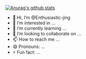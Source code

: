 [![Anurag's github stats](https://github-readme-stats.vercel.app/api?username=Enthusiastic-jing&theme=tokyonight
)](https://github.com/anuraghazra/github-readme-stats)

- 👋 Hi, I’m @Enthusiastic-jing
- 👀 I’m interested in ...
- 🌱 I’m currently learning ...
- 💞️ I’m looking to collaborate on ...
- 📫 How to reach me ...
- 😄 Pronouns: ...
- ⚡ Fun fact: ...

<!---
Enthusiastic-jing/Enthusiastic-jing is a ✨ special ✨ repository because its `README.md` (this file) appears on your GitHub profile.
You can click the Preview link to take a look at your changes.
--->
